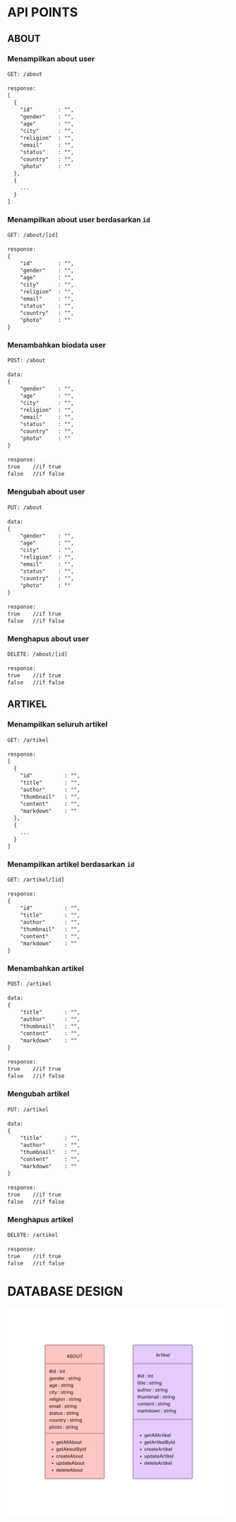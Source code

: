 # API POINTS



## ABOUT

### Menampilkan about user
```
GET: /about

response:
[
  {
    "id"        : "",
    "gender"    : "",
    "age"       : "",
    "city"      : "",
    "religion"  : "",
    "email"     : "",
    "status"    : "",
    "country"   : "",
    "photo"     : ""
  },
  {
    ...
  }
]
```
### Menampilkan about user berdasarkan ```id```
```
GET: /about/[id]

response:
{
    "id"        : "",
    "gender"    : "",
    "age"       : "",
    "city"      : "",
    "religion"  : "",
    "email"     : "",
    "status"    : "",
    "country"   : "",
    "photo"     : ""
}
```
### Menambahkan biodata user
```
POST: /about

data:
{
    "gender"    : "",
    "age"       : "",
    "city"      : "",
    "religion"  : "",
    "email"     : "",
    "status"    : "",
    "country"   : "",
    "photo"     : ""
}

response:
true    //if true
false   //if false
```
### Mengubah about user
```
PUT: /about

data:
{
    "gender"    : "",
    "age"       : "",
    "city"      : "",
    "religion"  : "",
    "email"     : "",
    "status"    : "",
    "country"   : "",
    "photo"     : ""
}

response:
true    //if true
false   //if false
```
### Menghapus about user
```
DELETE: /about/[id]

response:
true    //if true
false   //if false
```
## ARTIKEL
### Menampilkan seluruh artikel
```
GET: /artikel

response:
[
  {
    "id"          : "",
    "title"       : "",
    "author"      : "",
    "thumbnail"   : "",
    "content"     : "",
    "markdown"    : ""
  },
  {
    ...
  }
]
```
### Menampilkan artikel berdasarkan ```id```
```
GET: /artikel/[id]

response:
{
    "id"          : "",
    "title"       : "",
    "author"      : "",
    "thumbnail"   : "",
    "content"     : "",
    "markdown"    : ""
}
```
### Menambahkan artikel
```
POST: /artikel

data:
{
    "title"       : "",
    "author"      : "",
    "thumbnail"   : "",
    "content"     : "",
    "markdown"    : ""
}

response:
true    //if true
false   //if false
```
### Mengubah artikel
```
PUT: /artikel

data:
{
    "title"       : "",
    "author"      : "",
    "thumbnail"   : "",
    "content"     : "",
    "markdown"    : ""
}

response:
true    //if true
false   //if false
```
### Menghapus artikel
```
DELETE: /artikel

response:
true    //if true
false   //if false
```

# DATABASE DESIGN
![Design Database](https://raw.githubusercontent.com/andreatiara/Tekweb2022/main/images/dbdesignn.png)
